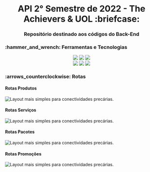 <br id="inicio">

<h1 align="center">API 2° Semestre de 2022 - The Achievers & UOL :briefcase:</h1>
<h3 align="center">Repositório destinado aos códigos do Back-End</h2>

 <span id="techtools">
 <h3>:hammer_and_wrench: Ferramentas e Tecnologias</h3>
 
 <p align="center">
  <img src="https://img.shields.io/badge/Eclipse-2C2255?style=for-the-badge&logo=eclipse&logoColor=white" />
  <img src="https://img.shields.io/badge/Java-2C2255?style=for-the-badge&logo=java&logoColor=ff8000" />
  <img src="https://img.shields.io/badge/Insomnia-5849be?style=for-the-badge&logo=Insomnia&logoColor=white" />
  <br/>
  <img src="https://img.shields.io/badge/Swagger-85EA2D?style=for-the-badge&logo=Swagger&logoColor=white" />
  <img src="https://img.shields.io/badge/Spring-6DB33F?style=for-the-badge&logo=spring&logoColor=white"/>
  <img src="https://img.shields.io/badge/MongoDB-4EA94B?style=for-the-badge&logo=mongodb&logoColor=white"/>
  

</p>

 <h3>:arrows_counterclockwise: Rotas</h3>
  <h4>Rotas Produtos</h4>
  <img alt="Layout mais simples para conectividades precárias." src="https://i.imgur.com/o8JSa4N.png" />
  
  <h4>Rotas Serviços</h4>
  <img alt="Layout mais simples para conectividades precárias." src="https://i.imgur.com/QK4nKIM.png" />
  
   <h4>Rotas Pacotes</h4>
  <img alt="Layout mais simples para conectividades precárias." src="https://i.imgur.com/r4SIhXr.png" />
  
   <h4>Rotas Promoções</h4>
  <img alt="Layout mais simples para conectividades precárias." src="https://i.imgur.com/USUDKAQ.png" />
